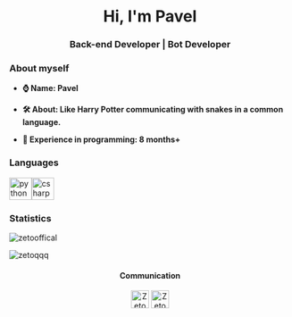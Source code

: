 <h1 align="center">Hi, I'm Pavel</h1>
<h3 align="center">Back-end Developer | Bot Developer</h3>
<h3>About myself</h3>

- **⌚️ Name: Pavel**

- **🛠 About: Like Harry Potter communicating with snakes in a common language.**

- **💎 Experience in programming: 8 months+**

<h3>Languages</h3>
<p align="left"><img src="https://devicons.github.io/devicon/devicon.git/icons/python/python-original.svg" alt="python" width="40" height="40"/><img src="https://devicons.github.io/devicon/devicon.git/icons/csharp/csharp-original.svg" alt="csharp" width="40" height="40"/></p>

<h3>Statistics</h3>
<p align="left"> <img src="https://komarev.com/ghpvc/?username=zetoofficial" alt="zetooffical"/> </p>
<p align="left"><img src="https://github-readme-stats.vercel.app/api?username=ZetoOfficial&show_icons=true" alt="zetoqqq"/></p>

<h4 align="center">Communication</h4>

<p align="center">
<a href="https://linkedin.com/in/mikield" target="blank"><img align="center" src="https://cdn1.iconfinder.com/data/icons/andriod-app-logo/32/icon_telegram-256.png" alt="ZetoOfficial" height="32" width="32"/></a>
<a href="https://instagram.com/mikield" target="blank"><img align="center" src="https://cdn1.iconfinder.com/data/icons/andriod-app-logo/32/icon_vk-256.png" alt="ZetoOfficial" height="32" width="32"/></a>
</p>
